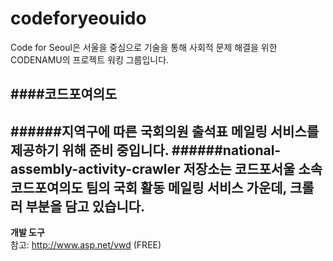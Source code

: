 codeforyeouido
==============

Code for Seoul은 서울을 중심으로 기술을 통해 사회적 문제 해결을 위한 CODENAMU의 프로젝트 워킹 그룹입니다.

####코드포여의도
---
######지역구에 따른 국회의원 출석표 메일링 서비스를 제공하기 위해 준비 중입니다.
######national-assembly-activity-crawler 저장소는 코드포서울 소속 코드포여의도 팀의 국회 활동 메일링 서비스 가운데, 크롤러 부분을 담고 있습니다.  
---
**개발 도구**  
참고: http://www.asp.net/vwd (FREE)
